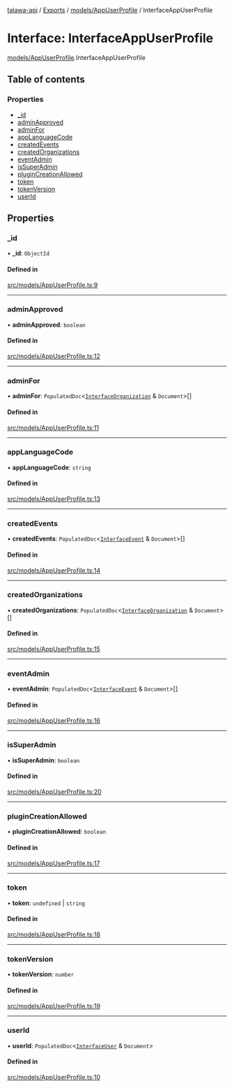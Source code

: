 [talawa-api](../README.md) / [Exports](../modules.md) / [models/AppUserProfile](../modules/models_AppUserProfile.md) / InterfaceAppUserProfile

# Interface: InterfaceAppUserProfile

[models/AppUserProfile](../modules/models_AppUserProfile.md).InterfaceAppUserProfile

## Table of contents

### Properties

- [\_id](models_AppUserProfile.InterfaceAppUserProfile.md#_id)
- [adminApproved](models_AppUserProfile.InterfaceAppUserProfile.md#adminapproved)
- [adminFor](models_AppUserProfile.InterfaceAppUserProfile.md#adminfor)
- [appLanguageCode](models_AppUserProfile.InterfaceAppUserProfile.md#applanguagecode)
- [createdEvents](models_AppUserProfile.InterfaceAppUserProfile.md#createdevents)
- [createdOrganizations](models_AppUserProfile.InterfaceAppUserProfile.md#createdorganizations)
- [eventAdmin](models_AppUserProfile.InterfaceAppUserProfile.md#eventadmin)
- [isSuperAdmin](models_AppUserProfile.InterfaceAppUserProfile.md#issuperadmin)
- [pluginCreationAllowed](models_AppUserProfile.InterfaceAppUserProfile.md#plugincreationallowed)
- [token](models_AppUserProfile.InterfaceAppUserProfile.md#token)
- [tokenVersion](models_AppUserProfile.InterfaceAppUserProfile.md#tokenversion)
- [userId](models_AppUserProfile.InterfaceAppUserProfile.md#userid)

## Properties

### \_id

• **\_id**: `ObjectId`

#### Defined in

[src/models/AppUserProfile.ts:9](https://github.com/PalisadoesFoundation/talawa-api/blob/708df7e/src/models/AppUserProfile.ts#L9)

___

### adminApproved

• **adminApproved**: `boolean`

#### Defined in

[src/models/AppUserProfile.ts:12](https://github.com/PalisadoesFoundation/talawa-api/blob/708df7e/src/models/AppUserProfile.ts#L12)

___

### adminFor

• **adminFor**: `PopulatedDoc`\<[`InterfaceOrganization`](models_Organization.InterfaceOrganization.md) & `Document`\>[]

#### Defined in

[src/models/AppUserProfile.ts:11](https://github.com/PalisadoesFoundation/talawa-api/blob/708df7e/src/models/AppUserProfile.ts#L11)

___

### appLanguageCode

• **appLanguageCode**: `string`

#### Defined in

[src/models/AppUserProfile.ts:13](https://github.com/PalisadoesFoundation/talawa-api/blob/708df7e/src/models/AppUserProfile.ts#L13)

___

### createdEvents

• **createdEvents**: `PopulatedDoc`\<[`InterfaceEvent`](models_Event.InterfaceEvent.md) & `Document`\>[]

#### Defined in

[src/models/AppUserProfile.ts:14](https://github.com/PalisadoesFoundation/talawa-api/blob/708df7e/src/models/AppUserProfile.ts#L14)

___

### createdOrganizations

• **createdOrganizations**: `PopulatedDoc`\<[`InterfaceOrganization`](models_Organization.InterfaceOrganization.md) & `Document`\>[]

#### Defined in

[src/models/AppUserProfile.ts:15](https://github.com/PalisadoesFoundation/talawa-api/blob/708df7e/src/models/AppUserProfile.ts#L15)

___

### eventAdmin

• **eventAdmin**: `PopulatedDoc`\<[`InterfaceEvent`](models_Event.InterfaceEvent.md) & `Document`\>[]

#### Defined in

[src/models/AppUserProfile.ts:16](https://github.com/PalisadoesFoundation/talawa-api/blob/708df7e/src/models/AppUserProfile.ts#L16)

___

### isSuperAdmin

• **isSuperAdmin**: `boolean`

#### Defined in

[src/models/AppUserProfile.ts:20](https://github.com/PalisadoesFoundation/talawa-api/blob/708df7e/src/models/AppUserProfile.ts#L20)

___

### pluginCreationAllowed

• **pluginCreationAllowed**: `boolean`

#### Defined in

[src/models/AppUserProfile.ts:17](https://github.com/PalisadoesFoundation/talawa-api/blob/708df7e/src/models/AppUserProfile.ts#L17)

___

### token

• **token**: `undefined` \| `string`

#### Defined in

[src/models/AppUserProfile.ts:18](https://github.com/PalisadoesFoundation/talawa-api/blob/708df7e/src/models/AppUserProfile.ts#L18)

___

### tokenVersion

• **tokenVersion**: `number`

#### Defined in

[src/models/AppUserProfile.ts:19](https://github.com/PalisadoesFoundation/talawa-api/blob/708df7e/src/models/AppUserProfile.ts#L19)

___

### userId

• **userId**: `PopulatedDoc`\<[`InterfaceUser`](models_User.InterfaceUser.md) & `Document`\>

#### Defined in

[src/models/AppUserProfile.ts:10](https://github.com/PalisadoesFoundation/talawa-api/blob/708df7e/src/models/AppUserProfile.ts#L10)
